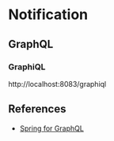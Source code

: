 # Notification

## GraphQL
### GraphiQL
http://localhost:8083/graphiql

## References
- [Spring for GraphQL](https://spring.io/projects/spring-graphql)